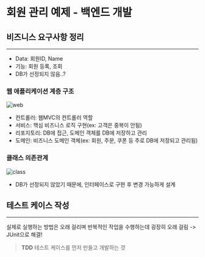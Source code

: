 # 회원 관리 예제 - 백엔드 개발

## 비즈니스 요구사항 정리

---

- Data: 회원ID, Name
- 기능: 회원 등록, 조회
- DB가 선정되지 않음..?

### 웹 애플리케이션 계층 구조

![web](https://velog.velcdn.com/images/sloools/post/0bfa8372-ca51-4b20-aec7-d94fb465a4c0/image.png)

- 컨트롤러: 웹MVC의 컨트롤러 역할
- 서비스: 핵심 비즈니스 로직 구현(ex: 고객은 중복이 안됨)
- 리포지토리: DB에 접근, 도메인 객체를 DB에 저장하고 관리
- 도메인: 비즈니스 도메인 객체(ex: 회원, 주문, 쿠폰 등 주로 DB에 저장되고 관리됨)

### 클래스 의존관계

![class](https://img1.daumcdn.net/thumb/R1280x0/?scode=mtistory2&fname=https%3A%2F%2Fblog.kakaocdn.net%2Fdn%2FcvR8yR%2FbtrWd2Bxyr9%2FQSBUxqzdnk6PTd7vjmPxW0%2Fimg.png)

- DB가 선정되지 않았기 때문에, 인터페이스로 구현 후 변경 가능하게 설계

## 테스트 케이스 작성

---

실제로 실행하는 방법은 오래 걸리며 반복적인 작업을 수행하는데 굉장히 오래 걸림
-> JUnit으로 해결!

> **TDD**
> 테스트 케이스를 먼저 만들고 개발하는 것
